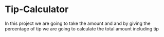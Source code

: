 # Tip-Calculator
In this project we are going to take the amount and and by giving the percentage of tip we are going to calculate the total amount including tip

